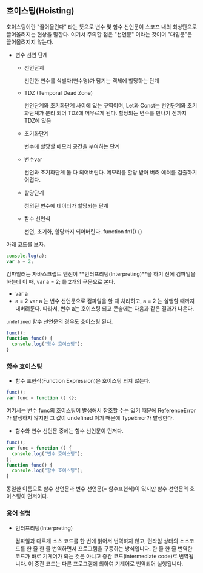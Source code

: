 ## 호이스팅(Hoisting)

호이스팅이란 "끌어올린다" 라는 뜻으로 변수 및 함수 선언문이 스코프 내의 최상단으로 끌어올려지는 현상을 말한다. 여기서 주의할 점은 "선언문" 이라는 것이며 "대입문"은 끌어올려지지 않는다.

- 변수 선언 단계

  - 선언단계

    선언한 변수를 식별자(변수명)가 담기는 객체에 할당하는 단계

  - TDZ (Temporal Dead Zone)

    선언단계와 초기화단계 사이에 있는 구역이며, Let과 Const는 선언단계와 초기화단계가 분리 되어 TDZ에 머무르게 된다. 할당되는 변수를 만나기 전까지 TDZ에 있음

  - 초기화단계

    변수에 할당할 메모리 공간을 부여하는 단계

  - 변수var

    선언과 초기화단계 둘 다 되어버린다. 메모리를 할당 받아 버려 에러를 검출하기 어렵다.

  - 할당단계

    정의된 변수에 데이터가 할당되는 단계

  - 함수 선언식

    선언, 초기화, 할당까지 되어버린다.
    function fn1() {}

아래 코드를 보자.

```jsx
console.log(a);
var a = 2;
```

컴파일러는 자바스크립트 엔진이 **인터프리팅(Interpreting)**을 하기 전에 컴파일을 하는데 이 때, var a = 2; 를 2개의 구문으로 본다.

- var a
- a = 2
  var a 는 변수 선언문으로 컴파일을 할 때 처리하고, a = 2 는 실행할 때까지 내버려둔다. 따라서, 변수 a는 호이스팅 되고 콘솔에는 다음과 같은 결과가 나온다.

`undefined`
함수 선언문의 경우도 호이스팅 된다.

```jsx
func();
function func() {
  console.log("함수 호이스팅");
}
```

### 함수 호이스팅

- 함수 표현식(Function Expression)은 호이스팅 되지 않는다.

```jsx
func();
var func = function () {};
```

여기서는 변수 func의 호이스팅이 발생해서 참조할 수는 있기 때문에 ReferenceError가 발생하지 않지만 그 값이 undefined 이기 때문에 TypeError가 발생한다.

- 함수와 변수 선언문 중에는 함수 선언문이 먼저다.

```jsx
func();
var func = function () {
  console.log("변수 호이스팅");
};
function func() {
  console.log("함수 호이스팅");
}
```

동일한 이름으로 함수 선언문과 변수 선언문(= 함수표현식)이 있지만 함수 선언문의 호이스팅이 먼저이다.

### 용어 설명

- 인터프리팅(Interpreting)

  컴파일과 다르게 소스 코드를 한 번에 읽어서 번역하지 않고, 런타임 상태의 소스코드를 한 줄 한 줄 번역하면서 프로그램을 구동하는 방식입니다. 한 줄 한 줄 번역한 코드가 바로 기계어가 되는 것은 아니고 중간 코드(intermediate code)로 번역됩니다. 이 중간 코드는 다른 프로그램에 의하여 기계어로 번역되어 실행됩니다.
